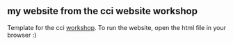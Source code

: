 ## my website from the cci website workshop
Template for the cci [workshop](https://wiki.cci.arts.ac.uk/books/how-to-guides/page/making-websites-and-putting-them-online). To run the website, open the html file in your browser :)

